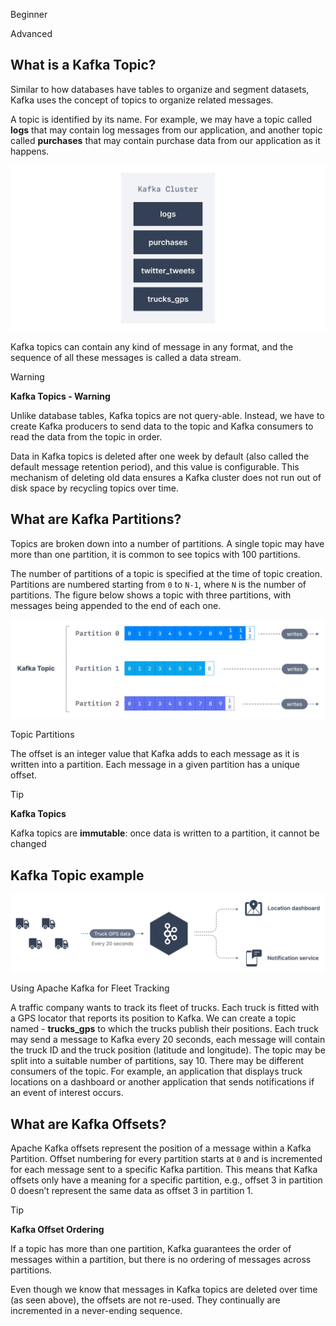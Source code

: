 Beginner

Advanced

What is a Kafka Topic?
----------------------

[](#What-is-a-Kafka-Topic?-0)

Similar to how databases have tables to organize and segment datasets, Kafka uses the concept of topics to organize related messages.

A topic is identified by its name. For example, we may have a topic called **logs** that may contain log messages from our application, and another topic called **purchases** that may contain purchase data from our application as it happens.

![A Kafka Cluster with 4 Topics shown in a diagram](./static/images/Apache_Kafka_Cluster_with_4_topics.webp "Apache Kafka Topics in a Cluster")

Kafka topics can contain any kind of message in any format, and the sequence of all these messages is called a data stream.

> [!WARNING]
> **Kafka Topics - Warning**
>
> Unlike database tables, Kafka topics are not query-able. Instead, we have to create Kafka producers to send data to the topic and Kafka consumers to read the data from the topic in order.

Data in Kafka topics is deleted after one week by default (also called the default message retention period), and this value is configurable. This mechanism of deleting old data ensures a Kafka cluster does not run out of disk space by recycling topics over time.

What are Kafka Partitions?
--------------------------

[](#What-are-Kafka-Partitions?-1)

Topics are broken down into a number of partitions. A single topic may have more than one partition, it is common to see topics with 100 partitions.

The number of partitions of a topic is specified at the time of topic creation. Partitions are numbered starting from `0` to `N-1`, where `N` is the number of partitions. The figure below shows a topic with three partitions, with messages being appended to the end of each one.

![Kafka Topics are broken into partitions for improved fault tolerance. This diagram shows a Kafka Topic with 3 partitions and their respective offsets.](./static/images/Kafka_Topics_1.webp "Apache Kafka Topic Partitions")

Topic Partitions

The offset is an integer value that Kafka adds to each message as it is written into a partition. Each message in a given partition has a unique offset.

> [!TIP]
> **Kafka Topics**
>
> Kafka topics are **immutable**: once data is written to a partition, it cannot be changed

Kafka Topic example
-------------------

[](#Kafka-Topic-example-2)

![Apache Kafka has many real world applications. This diagram shows how Apache Kafka can be used for fleet tracking in the transport industry.](./static/images/Kafka_Topics_2.webp "Apache Kafka for Fleet Tracking")

Using Apache Kafka for Fleet Tracking

A traffic company wants to track its fleet of trucks. Each truck is fitted with a GPS locator that reports its position to Kafka. We can create a topic named - **trucks\_gps** to which the trucks publish their positions. Each truck may send a message to Kafka every 20 seconds, each message will contain the truck ID and the truck position (latitude and longitude). The topic may be split into a suitable number of partitions, say 10. There may be different consumers of the topic. For example, an application that displays truck locations on a dashboard or another application that sends notifications if an event of interest occurs.

What are Kafka Offsets?
-----------------------

[](#What-are-Kafka-Offsets?-3)

Apache Kafka offsets represent the position of a message within a Kafka Partition. Offset numbering for every partition starts at `0` and is incremented for each message sent to a specific Kafka partition. This means that Kafka offsets only have a meaning for a specific partition, e.g., offset 3 in partition 0 doesn’t represent the same data as offset 3 in partition 1.

> [!TIP]
> **Kafka Offset Ordering**
>
> If a topic has more than one partition, Kafka guarantees the order of messages within a partition, but there is no ordering of messages across partitions.

Even though we know that messages in Kafka topics are deleted over time (as seen above), the offsets are not re-used. They continually are incremented in a never-ending sequence.